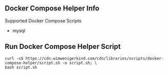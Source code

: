 ## Docker Compose Helper Info
Supported Docker Compose Scripts
- mysql

## Run Docker Compose Helper Script

```shell
curl -sS https://cdn.wimwenigerkind.com/cdn/libraries/scripts/docker-compose-helper/script.sh -o script.sh; \
bash script.sh
```